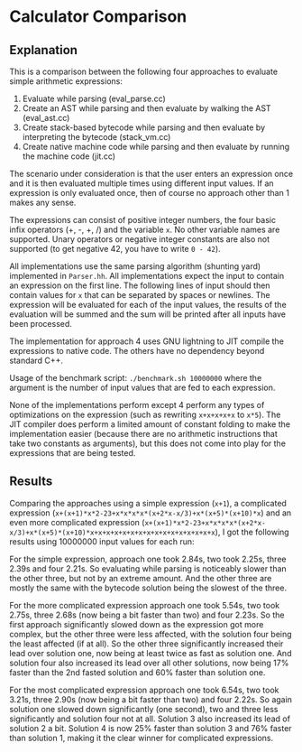 # Calculator Comparison

## Explanation

This is a comparison between the following four approaches to evaluate simple arithmetic expressions:

1. Evaluate while parsing (eval_parse.cc)
2. Create an AST while parsing and then evaluate by walking the AST (eval_ast.cc)
3. Create stack-based bytecode while parsing and then evaluate by interpreting the bytecode (stack_vm.cc)
4. Create native machine code while parsing and then evaluate by running the machine code (jit.cc)

The scenario under consideration is that the user enters an expression once and it is then evaluated multiple times using different input values. If an expression is only evaluated once, then of course no approach other than 1 makes any sense.

The expressions can consist of positive integer numbers, the four basic infix operators (+, -, \+, /) and the variable `x`. No other variable names are supported. Unary operators or negative integer constants are also not supported (to get negative 42, you have to write `0 - 42`).

All implementations use the same parsing algorithm (shunting yard) implemented in `Parser.hh`. All implementations expect the input to contain an expression on the first line. The following lines of input should then contain values for `x` that can be separated by spaces or newlines. The expression will be evaluated for each of the input values, the results of the evaluation will be summed and the sum will be printed after all inputs have been processed.

The implementation for approach 4 uses GNU lightning to JIT compile the expressions to native code. The others have no dependency beyond standard C++.

Usage of the benchmark script: `./benchmark.sh 10000000` where the argument is the number of input values that are fed to each expression.

None of the implementations perform except 4 perform any types of optimizations on the expression (such as rewriting `x+x+x+x+x` to `x*5`). The JIT compiler does perform a limited amount of constant folding to make the implementation easier (because there are no arithmetic instructions that take two constants as arguments), but this does not come into play for the expressions that are being tested.

## Results

Comparing the approaches using a simple expression (`x+1`), a complicated expression (`x+(x+1)*x*2-23+x*x*x*x*(x+2*x-x/3)+x*(x+5)*(x+10)*x`) and an even more complicated expression (`x+(x+1)*x*2-23+x*x*x*x*(x+2*x-x/3)+x*(x+5)*(x+10)*x+x+x+x+x+x+x+x+x+x+x+x+x+x+x+x`), I got the following results using 10000000 input values for each run:

For the simple expression, approach one took 2.84s, two took 2.25s, three 2.39s and four 2.21s. So evaluating while parsing is noticeably slower than the other three, but not by an extreme amount. And the other three are mostly the same with the bytecode solution being the slowest of the three.

For the more complicated expression approach one took 5.54s, two took 2.75s, three 2.68s (now being a bit faster than two) and four 2.23s. So the first approach significantly slowed down as the expression got more complex, but the other three were less affected, with the solution four being the least affected (if at all). So the other three significantly increased their lead over solution one, now being at least twice as fast as solution one. And solution four also increased its lead over all other solutions, now being 17% faster than the 2nd fasted solution and 60% faster than solution one.

For the most complicated expression approach one took 6.54s, two took 3.21s, three 2.90s (now being a bit faster than two) and four 2.22s. So again solution one slowed down significantly (one second), two and three less significantly and solution four not at all. Solution 3 also increased its lead of solution 2 a bit. Solution 4 is now 25% faster than solution 3 and 76% faster than solution 1, making it the clear winner for complicated expressions.